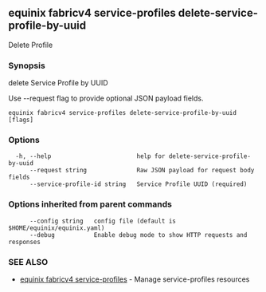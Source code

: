 ## equinix fabricv4 service-profiles delete-service-profile-by-uuid

Delete Profile

### Synopsis

delete Service Profile by UUID

Use --request flag to provide optional JSON payload fields.

```
equinix fabricv4 service-profiles delete-service-profile-by-uuid [flags]
```

### Options

```
  -h, --help                        help for delete-service-profile-by-uuid
      --request string              Raw JSON payload for request body fields
      --service-profile-id string   Service Profile UUID (required)
```

### Options inherited from parent commands

```
      --config string   config file (default is $HOME/equinix/equinix.yaml)
      --debug           Enable debug mode to show HTTP requests and responses
```

### SEE ALSO

* [equinix fabricv4 service-profiles](equinix_fabricv4_service-profiles.md)	 - Manage service-profiles resources

